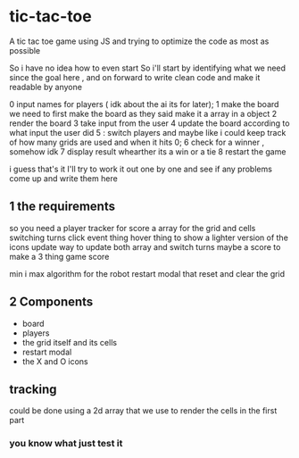 # tic-tac-toe
A tic tac toe game using JS and trying to optimize the code as most as possible 

So i have no idea how to even start So i'll start by identifying what we need since the goal here , and on forward to write clean code and make it readable by anyone 

0 input names for players ( idk about the ai its for later);
1 make the board  we need to first make the board as they said make it a array in a object
2 render the board 
3 take input from the user 
4 update the board according to what input the user did 
5 : switch players and maybe like i could keep track of how many grids are used and when it hits 0;
6 check for a winner , somehow idk 
7 display result whearther its a win or a tie 
8 restart the game 

i guess that's it I'll try to work it out one by one and see if any problems come up and write them here 

## 1 the requirements 

so you need a player tracker for score 
a array for the grid and cells
switching turns
click event thing 
hover thing to show a lighter version of the icons
update way to update both array and switch turns
maybe a score to make a 3 thing game score


min i max algorithm for the robot 
restart modal that reset and clear the grid


## 2 Components 
- board
- players
- the grid itself and its cells
- restart modal 
- the X and O icons 


## tracking 
could be done using a 2d array that we use to render the cells in the first part






### you know what just test it 